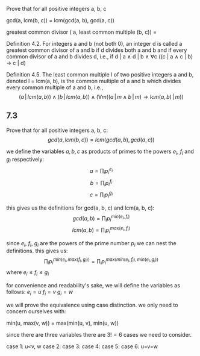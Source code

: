 Prove that for all positive integers a, b, c

gcd(a, lcm(b, c)) = lcm(gcd(a, b), gcd(a, c))

greatest common divisor ( a, least common multiple (b, c)) =



Definition 4.2.
For integers a and b (not both 0), an integer d is called a greatest common divisor of a and b if d divides both a and b and if every common divisor of a and b divides d, i.e., if
d | a ∧ d | b ∧ ∀c ((c | a ∧ c | b) → c | d)


Definition 4.5.
The least common multiple l of two positive integers a and b, denoted l = lcm(a, b), is the common multiple of a and b which divides every common multiple of a and b, i.e.,
$$(a\,|\,lcm(a,\,b))\land (b\,|\,lcm(a,\,b)) \land (\forall m((a\,|\,m \land b\,|\,m) \rightarrow lcm(a,\,b)\,|\,m))$$







## 7.3
Prove that for all positive integers a, b, c:
$$gcd(a,\,lcm(b,\,c)) = lcm(gcd(a,\,b),\,gcd(a,\,c))$$


we define the variables $a,\,b,\,c$ as products of primes to the powers $e_i$, $f_i$ and $g_i$ respectively:
$$a=\prod_{i} p_i^{e_i}$$
$$b=\prod_{i} p_i^{f_i}$$
$$c=\prod_{i} p_i^{g_i}$$

this gives us the definitions for gcd(a, b, c) and lcm(a, b, c):
$$gcd(a,\,b)=\prod_i p_i^{min(e_i,\,f_i)}$$
$$lcm(a,\,b)=\prod_i p_i^{max(e_i,\,f_i)}$$

since $e_i$, $f_i$, $g_i$ are the powers of the prime number $p_i$ we can nest the definitions. this gives us:
$$\prod_i p_i^{min(e_i,\,max(f_i,\,g_i))}=\prod_i p_i ^{max(min(e_i,\,f_i),\, min(e_i,\, g_i))}$$ 
where $e_i \leq f_i \leq g_i$

for convenience and readability's sake, we will define the variables as follows:
$e_i=u$
$f_i=v$
$g_i=w$

we will prove the equivalence using case distinction. we only need to concern ourselves with:

min(u, max(v, w)) = max(min(u, v), min(u, w))

since there are three variables there are $3!=6$ cases we need to consider.

case 1: u<v, w 
case 2: 
case 3:
case 4:
case 5:
case 6: u=v=w